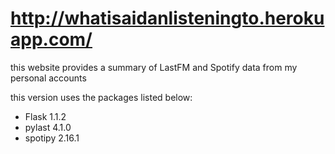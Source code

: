 # http://whatisaidanlisteningto.herokuapp.com/

this website provides a summary of LastFM and Spotify data from my personal accounts

this version uses the packages listed below:
- Flask 1.1.2
- pylast 4.1.0
- spotipy 2.16.1



